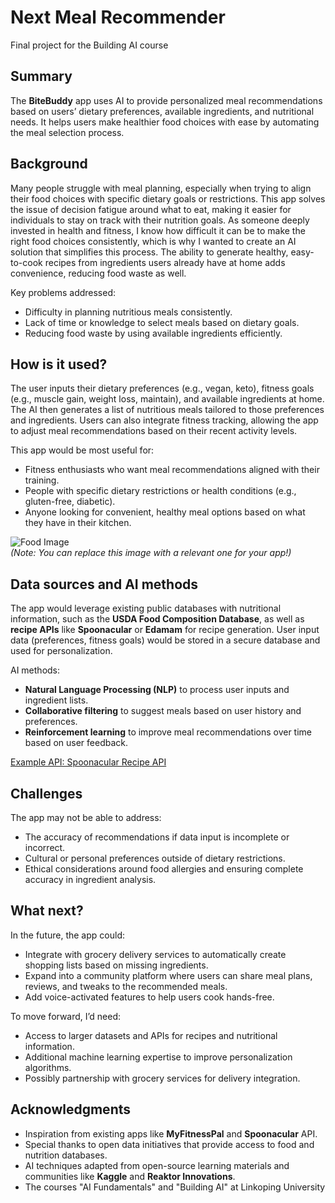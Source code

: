 # Next Meal Recommender

Final project for the Building AI course

## Summary

The **BiteBuddy** app uses AI to provide personalized meal recommendations based on users’ dietary preferences, available ingredients, and nutritional needs. It helps users make healthier food choices with ease by automating the meal selection process.

## Background

Many people struggle with meal planning, especially when trying to align their food choices with specific dietary goals or restrictions. This app solves the issue of decision fatigue around what to eat, making it easier for individuals to stay on track with their nutrition goals. As someone deeply invested in health and fitness, I know how difficult it can be to make the right food choices consistently, which is why I wanted to create an AI solution that simplifies this process. The ability to generate healthy, easy-to-cook recipes from ingredients users already have at home adds convenience, reducing food waste as well.

Key problems addressed:
* Difficulty in planning nutritious meals consistently.
* Lack of time or knowledge to select meals based on dietary goals.
* Reducing food waste by using available ingredients efficiently.

## How is it used?

The user inputs their dietary preferences (e.g., vegan, keto), fitness goals (e.g., muscle gain, weight loss, maintain), and available ingredients at home. The AI then generates a list of nutritious meals tailored to those preferences and ingredients. Users can also integrate fitness tracking, allowing the app to adjust meal recommendations based on their recent activity levels.

This app would be most useful for:
* Fitness enthusiasts who want meal recommendations aligned with their training.
* People with specific dietary restrictions or health conditions (e.g., gluten-free, diabetic).
* Anyone looking for convenient, healthy meal options based on what they have in their kitchen.

![Food Image](https://github.com/LeonDanteWesterholm/Building-AI/raw/main/aibild1.jpg)  
*(Note: You can replace this image with a relevant one for your app!)*

## Data sources and AI methods

The app would leverage existing public databases with nutritional information, such as the **USDA Food Composition Database**, as well as **recipe APIs** like **Spoonacular** or **Edamam** for recipe generation. User input data (preferences, fitness goals) would be stored in a secure database and used for personalization.

AI methods:
* **Natural Language Processing (NLP)** to process user inputs and ingredient lists.
* **Collaborative filtering** to suggest meals based on user history and preferences.
* **Reinforcement learning** to improve meal recommendations over time based on user feedback.

[Example API: Spoonacular Recipe API](https://spoonacular.com/food-api)

## Challenges

The app may not be able to address:
* The accuracy of recommendations if data input is incomplete or incorrect.
* Cultural or personal preferences outside of dietary restrictions.
* Ethical considerations around food allergies and ensuring complete accuracy in ingredient analysis.

## What next?

In the future, the app could:
* Integrate with grocery delivery services to automatically create shopping lists based on missing ingredients.
* Expand into a community platform where users can share meal plans, reviews, and tweaks to the recommended meals.
* Add voice-activated features to help users cook hands-free.

To move forward, I’d need:
* Access to larger datasets and APIs for recipes and nutritional information.
* Additional machine learning expertise to improve personalization algorithms.
* Possibly partnership with grocery services for delivery integration.

## Acknowledgments

* Inspiration from existing apps like **MyFitnessPal** and **Spoonacular** API.
* Special thanks to open data initiatives that provide access to food and nutrition databases.
* AI techniques adapted from open-source learning materials and communities like **Kaggle** and **Reaktor Innovations**.
* The courses "AI Fundamentals" and "Building AI" at Linkoping University
